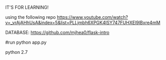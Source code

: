 IT'S FOR LEARNING!

using the following repo https://www.youtube.com/watch?v=_vrAjAHhUsA&index=5&list=PLLjmbh6XPGK4ISY747FUHXEl9lBxre4mM

DATABASE: https://github.com/mjhea0/flask-intro

#run
    python app.py

python 2.7